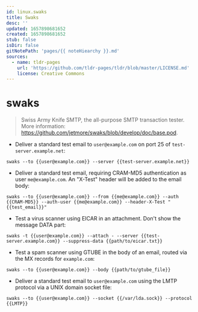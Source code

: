```yaml
---
id: linux.swaks
title: Swaks
desc: ''
updated: 1657898681652
created: 1657898681652
stub: false
isDir: false
gitNotePath: 'pages/{{ noteHiearchy }}.md'
sources:
  - name: tldr-pages
    url: 'https://github.com/tldr-pages/tldr/blob/master/LICENSE.md'
    license: Creative Commons
---
```

# swaks

> Swiss Army Knife SMTP, the all-purpose SMTP transaction tester.
> More information: <https://github.com/jetmore/swaks/blob/develop/doc/base.pod>.

- Deliver a standard test email to `user@example.com` on port 25 of `test-server.example.net`:

`swaks --to {{user@example.com}} --server {{test-server.example.net}}`

- Deliver a standard test email, requiring CRAM-MD5 authentication as user `me@example.com`. An "X-Test" header will be added to the email body:

`swaks --to {{user@example.com}} --from {{me@example.com}} --auth {{CRAM-MD5}} --auth-user {{me@example.com}} --header-X-Test "{{test_email}}"`

- Test a virus scanner using EICAR in an attachment. Don't show the message DATA part:

`swaks -t {{user@example.com}} --attach - --server {{test-server.example.com}} --suppress-data {{path/to/eicar.txt}}`

- Test a spam scanner using GTUBE in the body of an email, routed via the MX records for `example.com`:

`swaks --to {{user@example.com}} --body {{path/to/gtube_file}}`

- Deliver a standard test email to `user@example.com` using the LMTP protocol via a UNIX domain socket file:

`swaks --to {{user@example.com}} --socket {{/var/lda.sock}} --protocol {{LMTP}}`

